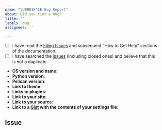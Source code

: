 ```yaml
---
name: "\U0001F41E Bug Report"
about: Did you find a bug?
title: ''
labels: bug
assignees: ''

---
```


<!--
  Hi there! Thank you for discovering and submitting an issue.

  Before you submit this, let’s make sure of a few things.
  Please make sure the following boxes are ticked if they are correct.
  If not, please try and fulfill them first.
-->

<!-- Checked checkbox should look like this: [x] -->
- [ ] I have read the [Filing Issues](https://docs.getpelican.com/en/latest/contribute.html#filing-issues) and subsequent “How to Get Help” sections of the documentation.
- [ ] I have searched the [issues](https://github.com/getpelican/pelican/issues?q=is%3Aissue) (including closed ones) and believe that this is not a duplicate.

<!--
  Once the above boxes are checked, if you are able to fill in the following list
  with your information, it would be very helpful for maintainers.
-->

- **OS version and name**: <!-- Replace with version + name -->
- **Python version**: <!-- Replace with version -->
- **Pelican version**: <!-- Replace with version -->
- **Link to theme**: <!-- Replace with link to the theme you are using -->
- **Links to plugins**: <!-- Replace with list of links to plugins you are using -->
- **Link to your site**: <!-- If available, replace with link to your site -->
- **Link to your source**: <!-- If available, replace with link to relevant source repository -->
- **Link to a [Gist](https://gist.github.com/) with the contents of your settings file**: <!-- If your source is not accessible, put Gist link here -->

## Issue
<!--
  Now feel free to write your issue. Please avoid vague phrases like “[…] doesn’t work”.
  Be descriptive! Thanks again 🙌 ❤️
-->
